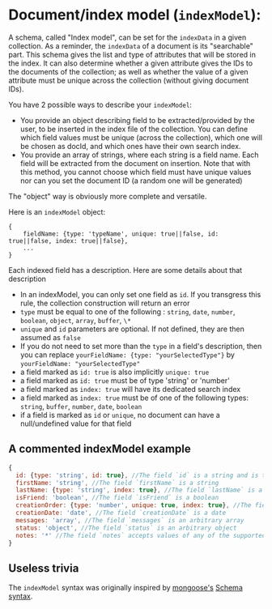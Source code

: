 # Document/index model (`indexModel`):

A schema, called "Index model", can be set for the `indexData` in a given collection. As a reminder, the `indexData` of a document is its "searchable" part. This schema gives the list and type of attributes that will be stored in the index. It can also determine whether a given attribute gives the IDs to the documents of the collection; as well as whether the value of a given attribute must be unique across the collection (without giving document IDs).

You have 2 possible ways to describe your `indexModel`:
* You provide an object describing field to be extracted/provided by the user, to be inserted in the index file of the collection. You can define which field values must be unique (across the collection), which one will be chosen as docId, and which ones have their own search index.
* You provide an array of strings, where each string is a field name. Each field will be extracted from the document on insertion. Note that with this method, you cannot choose which field must have unique values nor can you set the document ID (a random one will be generated)

The "object" way is obviously more complete and versatile.

Here is an `indexModel` object:

```
{
	fieldName: {type: 'typeName', unique: true||false, id: true||false, index: true||false},
	...
}
```

Each indexed field has a description. Here are some details about that description
* In an indexModel, you can only set one field as `id`. If you transgress this rule, the collection construction will return an error
* `type` must be equal to one of the following : `string`, `date`, `number`, `boolean`, `object`, `array`, `buffer`, `\*`
* `unique` and `id` parameters are optional. If not defined, they are then assumed as `false`
* If you do not need to set more than the `type` in a field's description, then you can replace `yourFieldName: {type: "yourSelectedType"}` by `yourFieldName: "yourSelectedType"`
* a field marked as `id: true` is also implicitly `unique: true`
* a field marked as `id: true` must be of type 'string' or 'number'
* a field marked as `index: true` will have its dedicated search index
* a field marked as `index: true` must be of one of the following types: `string`, `buffer`, `number`, `date`, `boolean`
* if a field is marked as `id` or `unique`, no document can have a null/undefined value for that field

## A commented indexModel example

```js
{
  id: {type: 'string', id: true}, //The field `id` is a string and is the field that determines a document's identifier
  firstName: 'string', //The field `firstName` is a string
  lastName: {type: 'string', index: true}, //The field `lastName` is a string, and it has a dedicated search index
  isFriend: 'boolean', //The field `isFriend` is a boolean
  creationOrder: {type: 'number', unique: true, index: true}, //The field `creationOrder` is a number. Its values must be unique across the collection. It has its own search index
  creationDate: 'date', //The field `creationDate` is a date
  messages: 'array', //The field `messages` is an arbitrary array
  status: 'object', //The field `status` is an arbitrary object
  notes: '*' //The field `notes` accepts values of any of the supported types
}
```

## Useless trivia
The `indexModel` syntax was originally inspired by  [mongoose's](https://github.com/Automattic/mongoose) [Schema syntax](http://mongoosejs.com/docs/guide.html).
